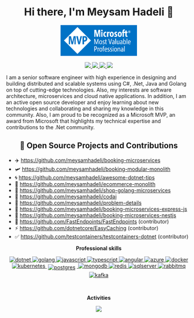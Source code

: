 <h1 align="center">Hi there, I'm Meysam Hadeli 👋</h1>

 <p align="center">
  <a href="https://mvp.microsoft.com/en-us/PublicProfile/6203149"><img alt="Microsoft Most Valuable Professional (MVP)" height="84" width="208" src="./assets/Microsoft-Most-Valuable-Professional.png"/></a>
</p>

<p align="center"> 
 <a href="https://github.com/meysamhadeli" alt="meysam hadeli's github">
   <img src="https://img.shields.io/static/v1?style=for-the-badge&message=GitHub&color=181717&logo=GitHub&logoColor=FFFFFF&label=" />
 </a>
 <a href="https://www.linkedin.com/in/meysamhadeli" alt="meysam hadeli's linedin">
   <img src="https://img.shields.io/static/v1?style=for-the-badge&message=LinkedIn&color=0A66C2&logo=LinkedIn&logoColor=FFFFFF&label=" />
 </a>
  <a href="http://dotnetuniversity.com" alt="meysam hadeli's blog">
   <img src="https://img.shields.io/static/v1?style=for-the-badge&message=Blog&color=967bb6&logo=Microsoft+Edge&logoColor=FFFFFF&label=" />
 </a>
 <a>
   <img src="https://komarev.com/ghpvc/?username=meysamhadeli&color=ff69b4&style=for-the-badge" />
 </a>
</p>
<p> 
I am a senior software engineer with high experience in designing and building distributed and scalable systems using C#, .Net, Java and Golang on top of cutting-edge technologies. Also, my interests are software architecture, microservices and cloud native applications. In addition, I am an active open source developer and enjoy learning about new technologies and collaborating and sharing my knowledge in this community. Also, I am proud to be recognized as a Microsoft MVP, an award from Microsoft that highlights my technical expertise and contributions to the .Net community.
</p>

<h2 align="center">🥷 Open Source Projects and Contributions</h2>

- ✈️ https://github.com/meysamhadeli/booking-microservices
- 🛩️ https://github.com/meysamhadeli/booking-modular-monolith
- 🌀 https://github.com/meysamhadeli/awesome-dotnet-tips
- 🛒 https://github.com/meysamhadeli/ecommerce-monolith
- 📍 https://github.com/meysamhadeli/shop-golang-microservices
- 🤖 https://github.com/meysamhadeli/codai
- 🍿 https://github.com/meysamhadeli/problem-details
- 🛫 https://github.com/meysamhadeli/booking-microservices-express-js
- 🛬 https://github.com/meysamhadeli/booking-microservices-nestjs
- 🚀 https://github.com/FastEndpoints/FastEndpoints (contributor)
- ⚡ https://github.com/dotnetcore/EasyCaching (contributor)
- ✅ https://github.com/testcontainers/testcontainers-dotnet (contributor)

<p align="center"> 
 <strong>
  Professional skills
  </strong>
</p>

<p align="center">
  <a href="https://dotnet.microsoft.com/en-us/">
    <img src="https://cdn.jsdelivr.net/gh/devicons/devicon/icons/dotnetcore/dotnetcore-original.svg" with="50" height="50" alt="dotnet" >
  </a>
  <a href="https://go.dev/">
    <img src="https://cdn.jsdelivr.net/gh/devicons/devicon/icons/go/go-original-wordmark.svg" with="50" height="50" alt="golang" >
  </a>
      <a href="https://www.javascript.com/">
    <img src="https://cdn.jsdelivr.net/gh/devicons/devicon/icons/javascript/javascript-original.svg" with="50" height="50" alt="javascript" >
  </a>
  <a href="https://www.typescriptlang.org/">
    <img src="https://cdn.jsdelivr.net/gh/devicons/devicon/icons/typescript/typescript-original.svg" with="50" height="50" alt="typescript" >
  </a>
  <a href="https://angular.io/">
    <img src="https://cdn.jsdelivr.net/gh/devicons/devicon/icons/angularjs/angularjs-original.svg" with="50" height="50" alt="angular" >
  </a>
    <a href="https://azure.microsoft.com/en-us/">
    <img src="https://cdn.jsdelivr.net/gh/devicons/devicon/icons/azure/azure-original.svg" with="50" height="50" alt="azure" >
  </a>
  <a href="https://www.docker.com/">
    <img src="https://cdn.jsdelivr.net/gh/devicons/devicon/icons/docker/docker-original.svg" with="50" height="50" alt="docker" >
  </a>
   </a>
  <a href="https://kubernetes.io/">
    <img src="https://cdn.jsdelivr.net/gh/devicons/devicon/icons/kubernetes/kubernetes-plain.svg" with="50" height="50" alt="kubernetes" >
  </a>  
  </a>
  <a href="https://www.postgresql.org/">
 <img src="https://cdn.jsdelivr.net/gh/devicons/devicon/icons/postgresql/postgresql-original.svg" width="50" height="50" alt="postgres" style="vertical-align:top; margin:4px"/>
  </a>
  <a href="https://www.mongodb.com/">
    <img src="https://cdn.jsdelivr.net/gh/devicons/devicon/icons/mongodb/mongodb-original.svg" with="50" height="50" alt="mongodb" >
  </a>  
  </a>
  <a href="https://redis.io/">
    <img src="https://cdn.jsdelivr.net/gh/devicons/devicon/icons/redis/redis-original.svg" with="50" height="50" alt="redis" >
  </a>  
  </a>
  <a href="https://www.microsoft.com/en-us/sql-server/sql-server-downloads">
    <img src="https://cdn.jsdelivr.net/gh/devicons/devicon/icons/microsoftsqlserver/microsoftsqlserver-plain.svg" with="50" height="50" alt="sqlserver" >
  </a>
  <a href="https://www.rabbitmq.com/">
    <img src="https://www.vectorlogo.zone/logos/rabbitmq/rabbitmq-icon.svg" with="50" height="50" alt="rabbitmq" >
  </a>
  <a href="https://kafka.apache.org/">
    <img src="https://cdn.jsdelivr.net/gh/devicons/devicon/icons/apachekafka/apachekafka-original.svg" with="50" height="50" alt="kafka" >
  </a>
  <br/>
</p>
<br/>

<p align="center"> 
 <strong>
  Activities
  </strong>
</p>
<p align="center">
  <a href="#" alt="meysam hadeli's github stats"><img src="https://github-readme-stats.vercel.app/api?username=meysamhadeli" /></a>
</p>
